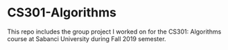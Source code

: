 # CS301-Algorithms

This repo includes the group project I worked on for the CS301: Algorithms course at Sabanci University during Fall 2019 semester.
